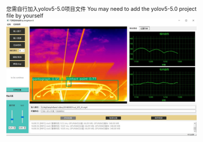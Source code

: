 您需自行加入yolov5-5.0项目文件 You may need to add the yolov5-5.0 project file by yourself
![v-109 结果](images/v-109.JPG)